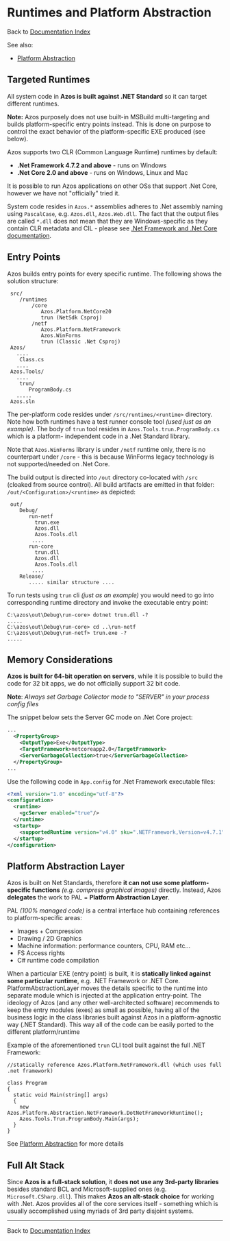 # Runtimes and Platform Abstraction

Back to [Documentation Index](/src/documentation-index.md)

See also:
- [Platform Abstraction](/src/Azos/Platform/Abstraction)

## Targeted Runtimes
All system code in **Azos is built against .NET Standard** so it can
target different runtimes. 

**Note:** Azos purposely does not use built-in MSBuild multi-targeting and builds platform-specific entry points instead. This
is done on purpose to control the exact behavior of the platform-specific EXE produced (see below).

Azos supports two CLR (Common Language Runtime) runtimes by default:
- **.Net Framework 4.7.2 and above** - runs on Windows
- **.Net Core 2.0 and above** - runs on Windows, Linux and Mac

It is possible to run Azos applications on other OSs that support .Net Core,
however we have not "officially" tried it.

System code resides in `Azos.*` assemblies adheres to .Net assembly naming using
`PascalCase`, e.g. `Azos.dll`, `Azos.Web.dll`. The fact that the output files are called `*.dll`
does not mean that they are Windows-specific as they contain CLR metadata and CIL - please see [.Net Framework and
 .Net Core documentation](https://docs.microsoft.com/en-us/dotnet/).

## Entry Points
Azos builds entry points for every specific runtime. The following shows the solution structure:
```
 src/
    /runtimes
        /core
           Azos.Platform.NetCore20
           trun (NetSdk Csproj)
        /netf
           Azos.Platform.NetFramework
           Azos.WinForms
           trun (Classic .Net Csproj)
 Azos/
   ....
    Class.cs
   ....
 Azos.Tools/
   ....
    trun/
       ProgramBody.cs
   .....
 Azos.sln
```

The per-platform code resides under `/src/runtimes/<runtime>` directory. Note how both runtimes have a test runner console tool
*(used just as an example)*. The body of `trun` tool resides in `Azos.Tools.trun.ProgramBody.cs` which is a platform-
independent code in a .Net Standard library.

Note that `Azos.WinForms` library is under `/netf` runtime only, there is no counterpart under `/core` - this is because
WinForms legacy technology is not supported/needed on .Net Core.

The build output is directed into `/out` directory co-located with `/src` (cloaked from source control). All
build artifacts are emitted in that folder: `/out/<Configuration>/<runtime>` as depicted:
```
 out/
    Debug/
       run-netf
         trun.exe
         Azos.dll
         Azos.Tools.dll
        ....
       run-core
         trun.dll
         Azos.dll
         Azos.Tools.dll
        ....
    Release/
       ..... similar structure ....
```
To run tests using `trun` cli *(just as an example)* you would need to go into corresponding runtime directory
and invoke the executable entry point:
```batch
C:\azos\out\Debug\run-core> dotnet trun.dll -?
.....
C:\azos\out\Debug\run-core> cd ..\run-netf
C:\azos\out\Debug\run-netf> trun.exe -?
.....
```

## Memory Considerations

**Azos is built for 64-bit operation on servers**, while it is possible to build the code
for 32 bit apps, we do not officially support 32 bit code.

**Note**: *Always set Garbage Collector mode to "SERVER" in your process config files*

The snippet below sets the Server GC mode on .Net Core project:
```xml
...
  <PropertyGroup>
    <OutputType>Exe</OutputType>
    <TargetFramework>netcoreapp2.0</TargetFramework>
    <ServerGarbageCollection>true</ServerGarbageCollection>
  </PropertyGroup>
...
```
Use the following code in `App.config` for .Net Framework executable files:
```xml
<?xml version="1.0" encoding="utf-8"?>
<configuration>
  <runtime>
    <gcServer enabled="true"/>
  </runtime>
  <startup>
    <supportedRuntime version="v4.0" sku=".NETFramework,Version=v4.7.1"/>
  </startup>
</configuration>
```

## Platform Abstraction Layer

Azos is built on Net Standards, therefore **it can not use some platform-specific functions** *(e.g. compress graphical images)* directly.
Instead, Azos **delegates** the work to PAL = **Platform Abstraction Layer**.

PAL *(100% managed code)* is a central interface hub containing references to platform-specific areas:
* Images + Compression
* Drawing / 2D Graphics
* Machine information: performance counters, CPU, RAM etc...
* FS Access rights
* C# runtime code compilation

When a particular EXE (entry point) is built, it is **statically linked against some particular runtime**, e.g. .NET Framework or .NET Core.
PlatformAbstractionLayer moves the details specific to the runtime into separate module which is injected at the application entry-point.
The ideology of Azos (and any other well-architected software) recommends to keep the entry modules (exes) as small as possible, having
all of the business logic in the class libraries built against Azos in a platform-agnostic way (.NET Standard).
This way all of the code can be easily ported to the different platform/runtime

Example of the aforementioned `trun` CLI tool built against the full .NET Framework:
```CSharp
//statically reference Azos.Platform.NetFramework.dll (which uses full .net framework)

class Program
{
  static void Main(string[] args)
  {
    new Azos.Platform.Abstraction.NetFramework.DotNetFrameworkRuntime();
    Azos.Tools.Trun.ProgramBody.Main(args);
  }
}
```

See [Platform Abstraction](/src/Azos/Platform/Abstraction) for more details

## Full Alt Stack

Since **Azos is a full-stack solution**, it **does not use any 3rd-party libraries** besides
standard BCL and Microsoft-supplied ones (e.g. `Microsoft.CSharp.dll`). This makes **Azos an alt-stack
choice** for working with .Net. Azos provides all of the core services itself - something which is 
usually accomplished using myriads of 3rd party disjoint systems.

---

Back to [Documentation Index](/src/documentation-index.md)

